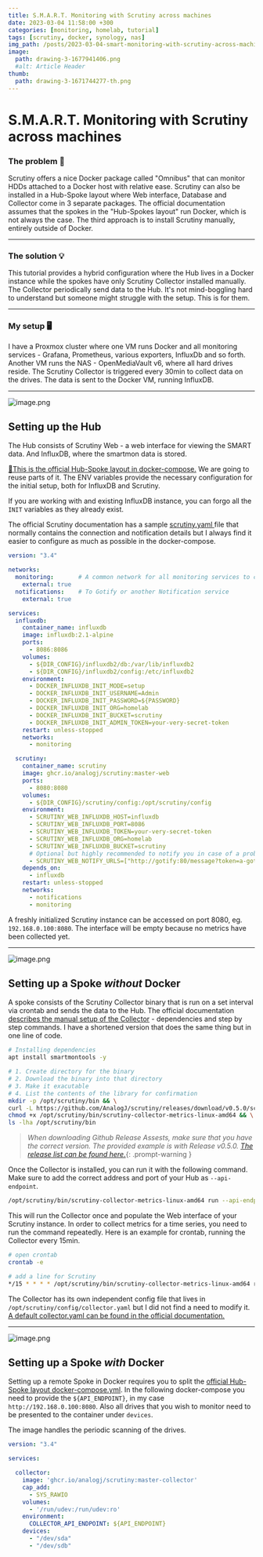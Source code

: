 ```yaml
---
title: S.M.A.R.T. Monitoring with Scrutiny across machines
date: 2023-03-04 11:58:00 +300
categories: [monitoring, homelab, tutorial]
tags: [scrutiny, docker, synology, nas]
img_path: /posts/2023-03-04-smart-monitoring-with-scrutiny-across-machines/
image:
  path: drawing-3-1677941406.png
  #alt: Article Header
thumb:
  path: drawing-3-1671744277-th.png
---
```


# S.M.A.R.T. Monitoring with Scrutiny across machines

### The problem 🤔
Scrutiny offers a nice Docker package called "Omnibus" that can monitor HDDs attached to a Docker host with relative ease. Scrutiny can also be installed in a Hub-Spoke layout where Web interface, Database and Collector come in 3 separate packages. The official documentation assumes that the spokes in the "Hub-Spokes layout" run Docker, which is not always the case. The third approach is to install Scrutiny manually, entirely outside of Docker.

---

### The solution 💡
This tutorial provides a hybrid configuration where the Hub lives in a Docker instance while the spokes have only Scrutiny Collector installed manually. The Collector periodically send data to the Hub. It's not mind-boggling hard to understand but someone might struggle with the setup. This is for them.

---

### My setup 🖥️
I have a Proxmox cluster where one VM runs Docker and all monitoring services - Grafana, Prometheus, various exporters, InfluxDb and so forth. Another VM runs the NAS - OpenMediaVault v6, where all hard drives reside. The Scrutiny Collector is triggered every 30min to collect data on the drives. The data is sent to the Docker VM, running InfluxDB.

---

![image.png](drawing-3-1671744714.png)

## Setting up the Hub

The Hub consists of Scrutiny Web - a web interface for viewing the SMART data. And InfluxDB, where the smartmon data is stored.

[🔗This is the official Hub-Spoke layout in docker-compose.](https://github.com/AnalogJ/scrutiny/blob/master/docker/example.hubspoke.docker-compose.yml) We are going to reuse parts of it. The ENV variables provide the necessary configuration for the initial setup, both for InfluxDB and Scrutiny.

If you are working with and existing InfluxDB instance, you can forgo all the `INIT` variables as they already exist.

The official Scrutiny documentation has a sample [scrutiny.yaml ](https://github.com/AnalogJ/scrutiny/blob/master/example.scrutiny.yaml)file that normally contains the connection and notification details but I always find it easier to configure as much as possible in the docker-compose.

```yaml
version: "3.4"

networks:
  monitoring:       # A common network for all monitoring services to communicate into
    external: true
  notifications:    # To Gotify or another Notification service
    external: true

services:
  influxdb:
    container_name: influxdb
    image: influxdb:2.1-alpine
    ports:
      - 8086:8086
    volumes:
      - ${DIR_CONFIG}/influxdb2/db:/var/lib/influxdb2
      - ${DIR_CONFIG}/influxdb2/config:/etc/influxdb2
    environment:
      - DOCKER_INFLUXDB_INIT_MODE=setup
      - DOCKER_INFLUXDB_INIT_USERNAME=Admin
      - DOCKER_INFLUXDB_INIT_PASSWORD=${PASSWORD}
      - DOCKER_INFLUXDB_INIT_ORG=homelab
      - DOCKER_INFLUXDB_INIT_BUCKET=scrutiny
      - DOCKER_INFLUXDB_INIT_ADMIN_TOKEN=your-very-secret-token
    restart: unless-stopped
    networks:
      - monitoring

  scrutiny:
    container_name: scrutiny
    image: ghcr.io/analogj/scrutiny:master-web
    ports:
      - 8080:8080
    volumes:
      - ${DIR_CONFIG}/scrutiny/config:/opt/scrutiny/config
    environment:
      - SCRUTINY_WEB_INFLUXDB_HOST=influxdb
      - SCRUTINY_WEB_INFLUXDB_PORT=8086
      - SCRUTINY_WEB_INFLUXDB_TOKEN=your-very-secret-token
      - SCRUTINY_WEB_INFLUXDB_ORG=homelab
      - SCRUTINY_WEB_INFLUXDB_BUCKET=scrutiny
      # Optional but highly recommended to notify you in case of a problem
      - SCRUTINY_WEB_NOTIFY_URLS=["http://gotify:80/message?token=a-gotify-token"]
    depends_on:
      - influxdb
    restart: unless-stopped
    networks:
      - notifications
      - monitoring
```

A freshly initialized Scrutiny instance can be accessed on port 8080, eg. `192.168.0.100:8080`. The interface will be empty because no metrics have been collected yet.

---

![image.png](drawing-3-1671744208.png)

## Setting up a Spoke ***without*** Docker

A spoke consists of the Scrutiny Collector binary that is run on a set interval via crontab and sends the data to the Hub. The official documentation [describes the manual setup of the Collector](https://github.com/AnalogJ/scrutiny/blob/master/docs/INSTALL_MANUAL.md#collector) - dependencies and step by step commands. I have a shortened version that does the same thing but in one line of code.

```bash
# Installing dependencies
apt install smartmontools -y 

# 1. Create directory for the binary
# 2. Download the binary into that directory
# 3. Make it exacutable
# 4. List the contents of the library for confirmation
mkdir -p /opt/scrutiny/bin && \
curl -L https://github.com/AnalogJ/scrutiny/releases/download/v0.5.0/scrutiny-collector-metrics-linux-amd64 > /opt/scrutiny/bin/scrutiny-collector-metrics-linux-amd64 && \
chmod +x /opt/scrutiny/bin/scrutiny-collector-metrics-linux-amd64 && \
ls -lha /opt/scrutiny/bin
```

> *When downloading Github Release Assests, make sure that you have the correct version. The provided example is with Release v0.5.0. [The release list can be found here.](https://github.com/analogj/scrutiny/releases)*{: .prompt-warning }

Once the Collector is installed, you can run it with the following command. Make sure to add the correct address and port of your Hub as `--api-endpoint`.

```bash
/opt/scrutiny/bin/scrutiny-collector-metrics-linux-amd64 run --api-endpoint "http://192.168.0.100:8080"
```

This will run the Collector once and populate the Web interface of your Scrutiny instance. In order to collect metrics for a time series, you need to run the command repeatedly. Here is an example for crontab, running the Collector every 15min.

```bash
# open crontab
crontab -e

# add a line for Scrutiny
*/15 * * * * /opt/scrutiny/bin/scrutiny-collector-metrics-linux-amd64 run --api-endpoint "http://192.168.0.100:8080"
```

The Collector has its own independent config file that lives in `/opt/scrutiny/config/collector.yaml` but I did not find a need to modify it. [A default collector.yaml can be found in the official documentation.](https://github.com/AnalogJ/scrutiny/blob/master/example.collector.yaml)

---

![image.png](drawing-3-1671744277.png)

## Setting up a Spoke ***with*** Docker

Setting up a remote Spoke in Docker requires you to split the [official Hub-Spoke layout docker-compose.yml](https://github.com/AnalogJ/scrutiny/blob/master/docker/example.hubspoke.docker-compose.yml). In the following docker-compose you need to provide the `${API_ENDPOINT}`, in my case `http://192.168.0.100:8080`. Also all drives that you wish to monitor need to be presented to the container under `devices`.

The image handles the periodic scanning of the drives.

```yaml
version: "3.4"

services:

  collector:
    image: 'ghcr.io/analogj/scrutiny:master-collector'
    cap_add:
      - SYS_RAWIO
    volumes:
      - '/run/udev:/run/udev:ro'
    environment:
      COLLECTOR_API_ENDPOINT: ${API_ENDPOINT}
    devices:
      - "/dev/sda"
      - "/dev/sdb"
```